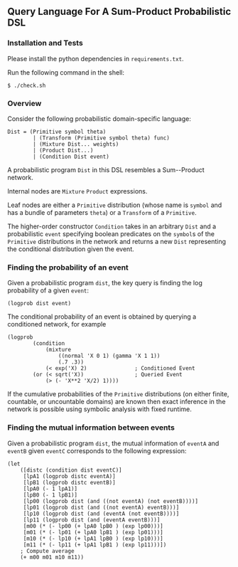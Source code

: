 ## Query Language For A Sum-Product Probabilistic DSL

### Installation and Tests

Please install the python dependencies in `requirements.txt`.

Run the following command in the shell:

    $ ./check.sh

### Overview

Consider the following probabilistic domain-specific language:

    Dist = (Primitive symbol theta)
            | (Transform (Primitive symbol theta) func)
            | (Mixture Dist... weights)
            | (Product Dist...)
            | (Condition Dist event)

A probabilistic program `Dist` in this DSL resembles a Sum--Product network.

Internal nodes are `Mixture` `Product` expressions.

Leaf nodes are either a `Primitive` distribution (whose name is `symbol` and has
a bundle of parameters `theta`) or a `Transform` of a `Primitive`.

The higher-order constructor `Condition` takes in an arbitrary `Dist` and a
probabilistic `event` specifying boolean predicates on the `symbol`s of the
`Primitive` distributions in the network and returns a new `Dist` representing
the conditional distribution given the event.

### Finding the probability of an event

Given a probabilistic program `dist`, the key query is finding the log
probability of a given `event`:

    (logprob dist event)

The conditional probability of an event is obtained by querying a conditioned
network, for example

    (logprob
            (condition
                (mixture
                    ((normal 'X 0 1) (gamma 'X 1 1))
                    (.7 .3))
                (< exp('X) 2)               ; Conditioned Event
            (or (< sqrt('X))                ; Queried Event
                (> (- 'X**2 'X/2) 1))))

If the cumulative probabilities of the `Primitive` distributions (on either
finite, countable, or uncountable domains) are known then exact inference in the
network is possible using symbolic analysis with fixed runtime.

### Finding the mutual information between events

Given a probabilistic program `dist`, the mutual information of
`eventA` and `eventB` given `eventC` corresponds to the following expression:

    (let
        ([distc (condition dist eventC)]
         [lpA1 (logprob distc eventA)]
         [lpB1 (logprob distc eventB)]
         [lpA0 (- 1 lpA1)]
         [lpB0 (- 1 lpB1)]
         [lp00 (logprob dist (and ((not eventA) (not eventB))))]
         [lp01 (logprob dist (and ((not eventA) eventB)))]
         [lp10 (logprob dist (and (eventA (not eventB))))]
         [lp11 (logprob dist (and (eventA eventB)))]
         [m00 (* (- lp00 (+ lpA0 lpB0 ) (exp lp00)))]
         [m01 (* (- lp01 (+ lpA0 lpB1 ) (exp lp01)))]
         [m10 (* (- lp10 (+ lpA1 lpB0 ) (exp lp10)))]
         [m11 (* (- lp11 (+ lpA1 lpB1 ) (exp lp11)))])
        ; Compute average
        (+ m00 m01 m10 m11))
